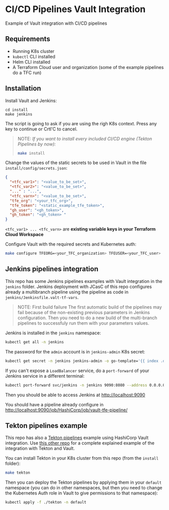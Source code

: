 # CI/CD Pipelines Vault Integration

Example of Vault integration with CI/CD pipelines

## Requirements

* Running K8s cluster
* `kubectl` CLI installed
* Helm CLI installed
* A Terraform Cloud user and organization (some of the example pipelines do a TFC run)


## Installation

Install Vault and Jenkins:
```bahs
cd install
make jenkins
```

The script is going to ask if you are using the righ K8s context. Press any key to continue or Crtl'C to cancel.

> NOTE:
> *If you want to install every included CI/CD engine (Tekton Pipelines by now):*
> ```bash
> make install
> ```

Change the values of the static secrets to be used in Vault in the file `install/config/secrets.json`:
```json
{
  "<tfc_var1>": "<value_to_be_set>",
  "<tfc_var2>": "<value_to_be_set>",
  "..." : "...",
  "<tfc_varn>": "<value_to_be_set>",
  "tfe_org": "<your_tfc_org>",
  "tfe_token": "<static_example_tfe_token>",
  "gh_user": "<gh_token>",
  "gh_token": "<gh_token> "
}
```

`<tfc_var1> ... <tfc_varn>` are **existing variable keys in your Terraform Cloud Workspace**


Configure Vault with the required secrets and Kubernetes auth:

```bash
make configure TFEORG=<your_TFC_organization> TFEUSER=<your_TFC_user>
```

## Jenkins pipelines integration

This repo has some Jenkins pipelines examples with Vault integration in the `jenkins` folder. Jenkins deployment with JCasC of this repo configures already a multibranch pipeline using the pipeline as code in `jenkins/Jenkinsfile.valt-tf-vars`.

> NOTE: First build failure
> The first automatic build of the pipelines may fail because of the non-existing previous parameters in Jenkins configuration. Then you need to do a new build of the multi-branch pipelines to successfuly run them with your parameters values.

Jenkins is installed in the `jenkins` namespace:

```bash
kubectl get all -n jenkins
```

The password for the `admin` account is in `jenkins-admin` K8s secret:

```bash
kubectl get secret -n jenkins jenkins-admin -o go-template='{{ index .data "jenkins-admin-password" }}' | base64 -d
```

If you can't expose a `LoadBalancer` service, do a `port-forward` of your Jenkins service in a different terminal:
```bash
kubectl port-forward svc/jenkins -n jenkins 9090:8080 --address 0.0.0.0
```

Then you should be able to access Jenkins at [http://localhost:9090](http://localhost:9090)

You should have a pipeline already configure in [http://localhost:9090/job/HashiCorp/job/vault-tfe-pipeline/](http://localhost:9090/job/HashiCorp/job/vault-tfe-pipeline/)

## Tekton pipelines example

This repo has also a [Tekton pipelines](https://tekton.dev/) example using HashiCorp Vault integration. Use [this other repo](https://github.com/dcanadillas/tekton-vault) for a complete explained example of the integration with Tekton and Vault.


You can install Tekton in your K8s cluster from this repo (from the `install` folder):

```bash
make tekton
```

Then you can deploy the Tekton pipelines by applying them in your `default` namespace (you can do in other namespaces, but then you need to change the Kubernetes Auth role in Vault to give permissions to that namespace):

```bash
kubectl apply -f ./tekton -n default
```